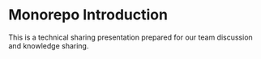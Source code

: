 # Monorepo Introduction

This is a technical sharing presentation prepared for our team discussion and knowledge sharing.

